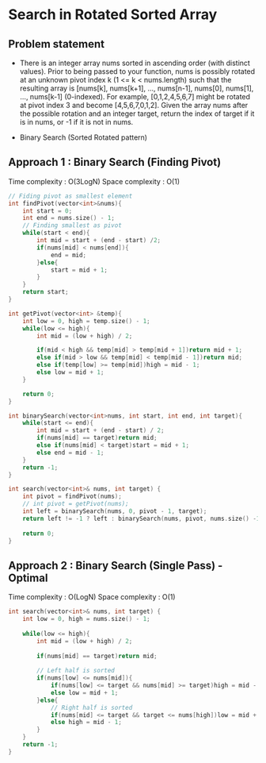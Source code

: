 # Search in Rotated Sorted Array

## Problem statement

- There is an integer array nums sorted in ascending order (with distinct values). Prior to being passed to your function, nums is possibly rotated at an unknown pivot index k (1 <= k < nums.length) such that the resulting array is [nums[k], nums[k+1], ..., nums[n-1], nums[0], nums[1], ..., nums[k-1] (0-indexed). For example, [0,1,2,4,5,6,7] might be rotated at pivot index 3 and become [4,5,6,7,0,1,2]. Given the array nums after the possible rotation and an integer target, return the index of target if it is in nums, or -1 if it is not in nums.

- Binary Search (Sorted Rotated pattern)
## Approach 1 : Binary Search (Finding Pivot)

Time complexity : O(3LogN) 
Space complexity : O(1)

```cpp
// Fiding pivot as smallest element 
int findPivot(vector<int>&nums){
    int start = 0;
    int end = nums.size() - 1;
    // Finding smallest as pivot
    while(start < end){
        int mid = start + (end - start) /2;
        if(nums[mid] < nums[end]){
            end = mid;
        }else{
            start = mid + 1;
        }
    }
    return start;
}

int getPivot(vector<int> &temp){
    int low = 0, high = temp.size() - 1;
    while(low <= high){
        int mid = (low + high) / 2;

        if(mid < high && temp[mid] > temp[mid + 1])return mid + 1;
        else if(mid > low && temp[mid] < temp[mid - 1])return mid;
        else if(temp[low] >= temp[mid])high = mid - 1;
        else low = mid + 1;
    }

    return 0;
}

int binarySearch(vector<int>nums, int start, int end, int target){
    while(start <= end){
        int mid = start + (end - start) / 2;
        if(nums[mid] == target)return mid;
        else if(nums[mid] < target)start = mid + 1;
        else end = mid - 1;
    }
    return -1;
}

int search(vector<int>& nums, int target) {
    int pivot = findPivot(nums);
    // int pivot = getPivot(nums);
    int left = binarySearch(nums, 0, pivot - 1, target);
    return left != -1 ? left : binarySearch(nums, pivot, nums.size() -1, target);
    
    return 0;
}
```

## Approach 2 : Binary Search (Single Pass) - Optimal

Time complexity : O(LogN) 
Space complexity : O(1)

```cpp
int search(vector<int>& nums, int target) {
    int low = 0, high = nums.size() - 1;
    
    while(low <= high){
        int mid = (low + high) / 2;
        
        if(nums[mid] == target)return mid;
        
        // Left half is sorted
        if(nums[low] <= nums[mid]){
            if(nums[low] <= target && nums[mid] >= target)high = mid - 1;  // Target lies in between
            else low = mid + 1;
        }else{
            // Right half is sorted
            if(nums[mid] <= target && target <= nums[high])low = mid + 1;
            else high = mid - 1;
        }
    }
    return -1;
}
```